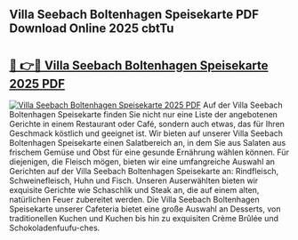 ## Villa Seebach Boltenhagen Speisekarte PDF Download Online 2025 cbtTu

# <h2><a href="http://gc67rze.nevu.top/?p=Villa+Seebach+Boltenhagen+Speisekarte">🔗 👉🔴 Villa Seebach Boltenhagen Speisekarte 2025 PDF</a></h2>

[![Villa Seebach Boltenhagen Speisekarte 2025 PDF](https://i.imgur.com/dBaPXMq.png)](http://gc67rze.nevu.top/?p=Villa+Seebach+Boltenhagen+Speisekarte)
Auf der Villa Seebach Boltenhagen Speisekarte finden Sie nicht nur eine Liste der angebotenen Gerichte in einem Restaurant oder Café, sondern auch etwas, das für Ihren Geschmack köstlich und geeignet ist. Wir bieten auf unserer Villa Seebach Boltenhagen Speisekarte einen Salatbereich an, in dem Sie aus Salaten aus frischem Gemüse und Obst für eine gesunde Ernährung wählen können. Für diejenigen, die Fleisch mögen, bieten wir eine umfangreiche Auswahl an Gerichten auf der Villa Seebach Boltenhagen Speisekarte an: Rindfleisch, Schweinefleisch, Huhn und Fisch. Unseren Auserwählten bieten wir exquisite Gerichte wie Schaschlik und Steak an, die auf einem alten, natürlichen Feuer zubereitet werden. Die Villa Seebach Boltenhagen Speisekarte unserer Cafeteria bietet eine große Auswahl an Desserts, von traditionellen Kuchen und Kuchen bis hin zu exquisiten Crème Brûlée und Schokoladenfuufu-ches.
